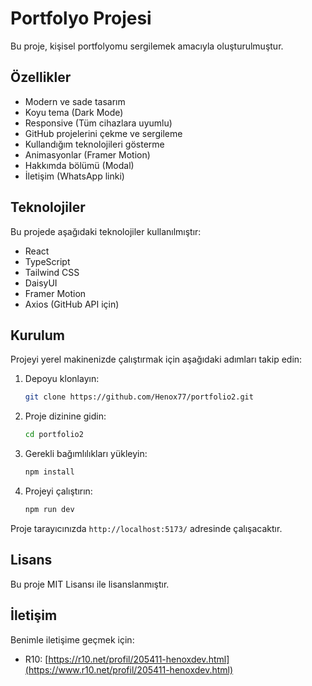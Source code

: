 # Portfolyo Projesi

Bu proje, kişisel portfolyomu sergilemek amacıyla oluşturulmuştur.

## Özellikler

- Modern ve sade tasarım
- Koyu tema (Dark Mode)
- Responsive (Tüm cihazlara uyumlu)
- GitHub projelerini çekme ve sergileme
- Kullandığım teknolojileri gösterme
- Animasyonlar (Framer Motion)
- Hakkımda bölümü (Modal)
- İletişim (WhatsApp linki)

## Teknolojiler

Bu projede aşağıdaki teknolojiler kullanılmıştır:

- React
- TypeScript
- Tailwind CSS
- DaisyUI
- Framer Motion
- Axios (GitHub API için)

## Kurulum

Projeyi yerel makinenizde çalıştırmak için aşağıdaki adımları takip edin:

1. Depoyu klonlayın:

   ```bash
   git clone https://github.com/Henox77/portfolio2.git
   ```

2. Proje dizinine gidin:

   ```bash
   cd portfolio2
   ```

3. Gerekli bağımlılıkları yükleyin:

   ```bash
   npm install
   ```

4. Projeyi çalıştırın:

   ```bash
   npm run dev
   ```

Proje tarayıcınızda `http://localhost:5173/` adresinde çalışacaktır.

## Lisans

Bu proje MIT Lisansı ile lisanslanmıştır.

## İletişim

Benimle iletişime geçmek için:


- R10: [https://r10.net/profil/205411-henoxdev.html](https://www.r10.net/profil/205411-henoxdev.html)
